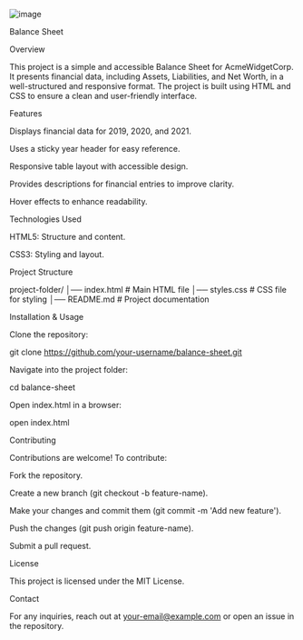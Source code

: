 ![image](https://github.com/user-attachments/assets/d5083f9f-0364-4ead-87d9-f131d643c4bc)


Balance Sheet

Overview

This project is a simple and accessible Balance Sheet for AcmeWidgetCorp. It presents financial data, including Assets, Liabilities, and Net Worth, in a well-structured and responsive format. The project is built using HTML and CSS to ensure a clean and user-friendly interface.

Features

Displays financial data for 2019, 2020, and 2021.

Uses a sticky year header for easy reference.

Responsive table layout with accessible design.

Provides descriptions for financial entries to improve clarity.

Hover effects to enhance readability.

Technologies Used

HTML5: Structure and content.

CSS3: Styling and layout.

Project Structure

project-folder/
│── index.html         # Main HTML file
│── styles.css         # CSS file for styling
│── README.md         # Project documentation

Installation & Usage

Clone the repository:

git clone https://github.com/your-username/balance-sheet.git

Navigate into the project folder:

cd balance-sheet

Open index.html in a browser:

open index.html

Contributing

Contributions are welcome! To contribute:

Fork the repository.

Create a new branch (git checkout -b feature-name).

Make your changes and commit them (git commit -m 'Add new feature').

Push the changes (git push origin feature-name).

Submit a pull request.

License

This project is licensed under the MIT License.

Contact

For any inquiries, reach out at your-email@example.com or open an issue in the repository.

